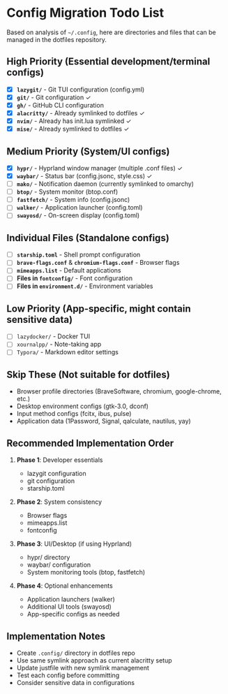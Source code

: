 # Config Migration Todo List

Based on analysis of `~/.config`, here are directories and files that can be managed in the dotfiles repository.

## High Priority (Essential development/terminal configs)

- [x] **`lazygit/`** - Git TUI configuration (config.yml)
- [x] **`git/`** - Git configuration ✓
- [x] **`gh/`** - GitHub CLI configuration
- [x] **`alacritty/`** - Already symlinked to dotfiles ✓
- [x] **`nvim/`** - Already has init.lua symlinked ✓
- [x] **`mise/`** - Already symlinked to dotfiles ✓

## Medium Priority (System/UI configs)

- [x] **`hypr/`** - Hyprland window manager (multiple .conf files) ✓
- [x] **`waybar/`** - Status bar (config.jsonc, style.css) ✓
- [ ] **`mako/`** - Notification daemon (currently symlinked to omarchy)
- [ ] **`btop/`** - System monitor (btop.conf)
- [ ] **`fastfetch/`** - System info (config.jsonc)
- [ ] **`walker/`** - Application launcher (config.toml)
- [ ] **`swayosd/`** - On-screen display (config.toml)

## Individual Files (Standalone configs)

- [ ] **`starship.toml`** - Shell prompt configuration
- [ ] **`brave-flags.conf`** & **`chromium-flags.conf`** - Browser flags
- [ ] **`mimeapps.list`** - Default applications
- [ ] **Files in `fontconfig/`** - Font configuration
- [ ] **Files in `environment.d/`** - Environment variables

## Low Priority (App-specific, might contain sensitive data)

- [ ] `lazydocker/` - Docker TUI
- [ ] `xournalpp/` - Note-taking app
- [ ] `Typora/` - Markdown editor settings

## Skip These (Not suitable for dotfiles)

- Browser profile directories (BraveSoftware, chromium, google-chrome, etc.)
- Desktop environment configs (gtk-3.0, dconf)
- Input method configs (fcitx, ibus, pulse)
- Application data (1Password, Signal, qalculate, nautilus, yay)

## Recommended Implementation Order

1. **Phase 1**: Developer essentials
   - lazygit configuration
   - git configuration
   - starship.toml

2. **Phase 2**: System consistency
   - Browser flags
   - mimeapps.list
   - fontconfig

3. **Phase 3**: UI/Desktop (if using Hyprland)
   - hypr/ directory
   - waybar/ configuration
   - System monitoring tools (btop, fastfetch)

4. **Phase 4**: Optional enhancements
   - Application launchers (walker)
   - Additional UI tools (swayosd)
   - App-specific configs as needed

## Implementation Notes

- Create `.config/` directory in dotfiles repo
- Use same symlink approach as current alacritty setup
- Update justfile with new symlink management
- Test each config before committing
- Consider sensitive data in configurations
